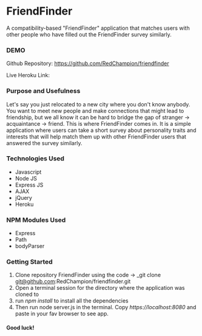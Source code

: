 # FriendFinder
A compatibility-based "FriendFinder" application that matches users with other people who have filled out the FriendFinder survey similarly.


### DEMO
Github Repository: https://github.com/RedChampion/friendfinder

Live Heroku Link: 


### Purpose and Usefulness
Let's say you just relocated to a new city where you don't know anybody. You want to meet new people and make connections that might lead to friendship, but we all know it can be hard to bridge the gap of stranger -> acquaintance -> friend. This is where FriendFinder comes in. It is a simple application where users can take a short survey about personality traits and interests that will help match them up with other FriendFinder users that answered the survey similarly.

### Technologies Used
  * Javascript
  * Node JS
  * Express JS
  * AJAX
  * jQuery
  * Heroku
  
### NPM Modules Used
  * Express 
  * Path
  * bodyParser
  
### Getting Started
1. Clone repository FriendFinder using the code -> _git clone git@github.com:RedChampion/friendfinder.git
2. Open a terminal session for the directory where the application was cloned to
3. run *npm install* to install all the dependencies
4. Then run node server.js in the terminal. Copy _https://localhost:8080_ and paste in your fav browser to see app.


#### Good luck!

